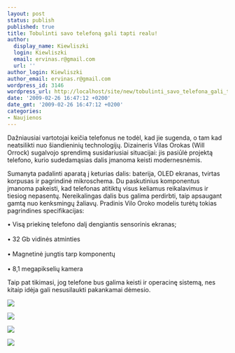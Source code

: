 ```yaml
---
layout: post
status: publish
published: true
title: Tobulinti savo telefoną gali tapti realu!
author:
  display_name: Kiewliszki
  login: Kiewliszki
  email: ervinas.r@gmail.com
  url: ''
author_login: Kiewliszki
author_email: ervinas.r@gmail.com
wordpress_id: 3146
wordpress_url: http://localhost/site/new/tobulinti_savo_telefona_gali_tapti_realu/
date: '2009-02-26 16:47:12 +0200'
date_gmt: '2009-02-26 16:47:12 +0200'
categories:
- Naujienos
---
```

<p>Dažniausiai vartotojai keičia telefonus ne todėl, kad jie sugenda, o tam kad neatsilikti nuo šiandieninių technologijų. Dizaineris Vilas Orokas (Will Orrock) sugalvojo sprendimą susidariusiai situacijai: jis pasiūlė projektą telefono, kurio sudedamąsias dalis įmanoma keisti modernesnėmis.</p>
<p>Sumanyta padalinti aparatą į keturias dalis: baterija, OLED ekranas, tvirtas korpusas ir pagrindinė mikroschema. Du paskutinius komponentus įmanoma pakeisti, kad telefonas atitiktų visus keliamus reikalavimus ir tiesiog nepasentų. Nereikalingas dalis bus galima perdirbti, taip apsaugant gamtą nuo kenksmingų žaliavų. Pradinis Vilo Oroko modelis turėtų tokias pagrindines specifikacijas: </p>
<p>• Visą priekinę telefono dalį dengiantis sensorinis ekranas;<br />
<br />• 32 Gb vidinės atminties<br />
<br />• Magnetinė jungtis tarp komponentų<br />
<br />• 8,1 megapikselių kamera</p>
<p>Taip pat tikimasi, jog telefone bus galima keisti ir operacinę sistemą, nes kitaip idėja gali nesusilaukti pakankamai dėmesio.</p>
<p><img src="http://svarke.technews.lt/infi1" /></p>
<p><img src="http://svarke.technews.lt/infi2" /></p>
<p><img src="http://svarke.technews.lt/infi4" /></p>
<p><img src="http://svarke.technews.lt/infi5" /></p>
